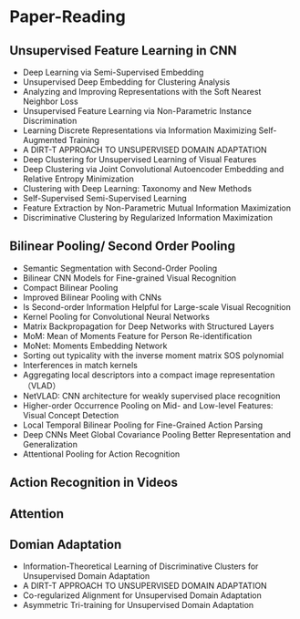 # Paper-Reading

## Unsupervised Feature Learning in CNN
* Deep Learning via Semi-Supervised Embedding
* Unsupervised Deep Embedding for Clustering Analysis
* Analyzing and Improving Representations with the Soft Nearest Neighbor Loss
* Unsupervised Feature Learning via Non-Parametric Instance Discrimination
* Learning Discrete Representations via Information Maximizing Self-Augmented Training
* A DIRT-T APPROACH TO UNSUPERVISED DOMAIN ADAPTATION
* Deep Clustering for Unsupervised Learning of Visual Features
* Deep Clustering via Joint Convolutional Autoencoder Embedding and Relative Entropy Minimization
* Clustering with Deep Learning: Taxonomy and New Methods
* Self-Supervised Semi-Supervised Learning
* Feature Extraction by Non-Parametric Mutual Information Maximization
* Discriminative Clustering by Regularized Information Maximization


## Bilinear Pooling/ Second Order Pooling
* Semantic Segmentation with Second-Order Pooling
* Bilinear CNN Models for Fine-grained Visual Recognition
* Compact Bilinear Pooling
* Improved Bilinear Pooling with CNNs
* Is Second-order Information Helpful for Large-scale Visual Recognition
* Kernel Pooling for Convolutional Neural Networks
* Matrix Backpropagation for Deep Networks with Structured Layers
* MoM: Mean of Moments Feature for Person Re-identification
* MoNet: Moments Embedding Network
* Sorting out typicality with the inverse moment matrix SOS polynomial
* Interferences in match kernels
* Aggregating local descriptors into a compact image representation （VLAD）
* NetVLAD: CNN architecture for weakly supervised place recognition
* Higher-order Occurrence Pooling on Mid- and Low-level Features: Visual Concept Detection
* Local Temporal Bilinear Pooling for Fine-Grained Action Parsing
* Deep CNNs Meet Global Covariance Pooling Better Representation and Generalization
* Attentional Pooling for Action Recognition

## Action Recognition in Videos

## Attention

## Domian Adaptation
* Information-Theoretical Learning of Discriminative Clusters for Unsupervised Domain Adaptation
* A DIRT-T APPROACH TO UNSUPERVISED DOMAIN ADAPTATION
* Co-regularized Alignment for Unsupervised Domain Adaptation
* Asymmetric Tri-training for Unsupervised Domain Adaptation


